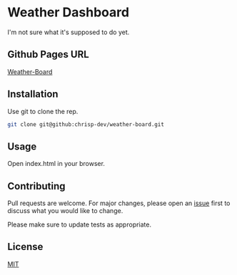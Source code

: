 # Weather Dashboard

I'm not sure what it's supposed to do yet.

## Github Pages URL
[Weather-Board](https://chrisp-dev.github.io/weather-board)

## Installation

Use git to clone the rep.

```bash
git clone git@github:chrisp-dev/weather-board.git
```

## Usage

Open index.html in your browser.

## Contributing
Pull requests are welcome. For major changes, please open an [issue](https://github.com/chrisp-dev/weather-board/issues) first to discuss what you would like to change.

Please make sure to update tests as appropriate.

## License
[MIT](https://choosealicense.com/licenses/mit/)